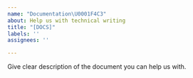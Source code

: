 ```yaml
---
name: "Documentation\U0001F4C3"
about: Help us with technical writing
title: "[DOCS]"
labels: ''
assignees: ''

---
```


Give clear description of the document you can help us with.
